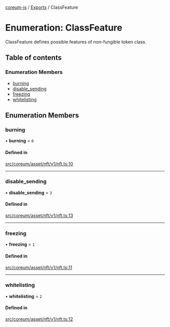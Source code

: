 [coreum-js](../README.md) / [Exports](../modules.md) / ClassFeature

# Enumeration: ClassFeature

ClassFeature defines possible features of non-fungible token class.

## Table of contents

### Enumeration Members

- [burning](ClassFeature.md#burning)
- [disable\_sending](ClassFeature.md#disable_sending)
- [freezing](ClassFeature.md#freezing)
- [whitelisting](ClassFeature.md#whitelisting)

## Enumeration Members

### burning

• **burning** = ``0``

#### Defined in

[src/coreum/asset/nft/v1/nft.ts:10](https://github.com/PyramydLabs/coreum-js/blob/75debec/src/coreum/asset/nft/v1/nft.ts#L10)

___

### disable\_sending

• **disable\_sending** = ``3``

#### Defined in

[src/coreum/asset/nft/v1/nft.ts:13](https://github.com/PyramydLabs/coreum-js/blob/75debec/src/coreum/asset/nft/v1/nft.ts#L13)

___

### freezing

• **freezing** = ``1``

#### Defined in

[src/coreum/asset/nft/v1/nft.ts:11](https://github.com/PyramydLabs/coreum-js/blob/75debec/src/coreum/asset/nft/v1/nft.ts#L11)

___

### whitelisting

• **whitelisting** = ``2``

#### Defined in

[src/coreum/asset/nft/v1/nft.ts:12](https://github.com/PyramydLabs/coreum-js/blob/75debec/src/coreum/asset/nft/v1/nft.ts#L12)
